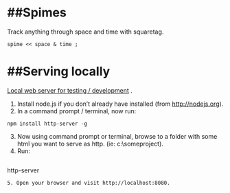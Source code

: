 ##Spimes
========
Track anything through space and time with squaretag.
  ```
  spime << space & time ; 
  ```

##Serving locally
=========
[Local web server for testing / development](http://chrisbitting.com/2014/06/16/local-web-server-for-testing-development-using-node-js-and-http-server/) . 
1. Install node.js if you don’t already have installed (from http://nodejs.org).
2. In a command prompt / terminal, now run: 
  ```
  npm install http-server -g
  ```
3. Now using command prompt or terminal, browse to a folder with some html you want to serve as http. (ie: c:\someproject\).
4. Run:
   ```
  http-server
  ```
5. Open your browser and visit http://localhost:8080.
